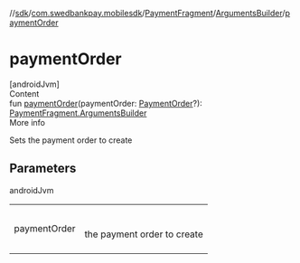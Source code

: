 //[sdk](../../../../index.md)/[com.swedbankpay.mobilesdk](../../index.md)/[PaymentFragment](../index.md)/[ArgumentsBuilder](index.md)/[paymentOrder](payment-order.md)



# paymentOrder  
[androidJvm]  
Content  
fun [paymentOrder](payment-order.md)(paymentOrder: [PaymentOrder](../../-payment-order/index.md)?): [PaymentFragment.ArgumentsBuilder](index.md)  
More info  


Sets the payment order to create



## Parameters  
  
androidJvm  
  
| | |
|---|---|
| <a name="com.swedbankpay.mobilesdk/PaymentFragment.ArgumentsBuilder/paymentOrder/#com.swedbankpay.mobilesdk.PaymentOrder?/PointingToDeclaration/"></a>paymentOrder| <a name="com.swedbankpay.mobilesdk/PaymentFragment.ArgumentsBuilder/paymentOrder/#com.swedbankpay.mobilesdk.PaymentOrder?/PointingToDeclaration/"></a><br><br>the payment order to create<br><br>|
  
  




